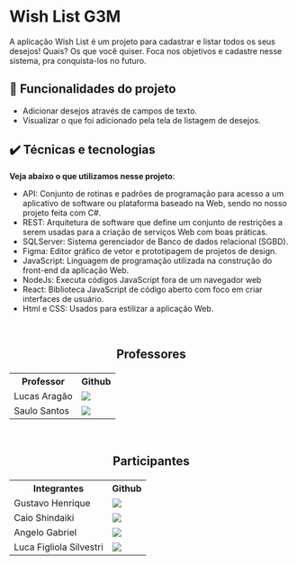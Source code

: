 # Wish List G3M

A aplicação Wish List é um projeto para cadastrar e
listar todos os seus desejos! Quais? Os que você quiser. Foca nos objetivos e cadastre
nesse sistema, pra conquista-los no futuro.

## 🔨 Funcionalidades do projeto

- Adicionar desejos através de campos de texto.
- Visualizar o que foi adicionado pela tela de listagem de desejos.

## ✔️ Técnicas e tecnologias

**Veja abaixo o que utilizamos nesse projeto**:
- API: Conjunto de rotinas e padrões de programação para acesso a um aplicativo de software ou plataforma baseado na Web, sendo no nosso projeto feita com C#.
- REST: Arquitetura de software que define um conjunto de restrições a serem usadas para a criação de serviços Web com boas práticas.
- SQLServer: Sistema gerenciador de Banco de dados relacional (SGBD).
- Figma: Editor gráfico de vetor e prototipagem de projetos de design.
- JavaScript: Linguagem de programação utilizada na construção do front-end da aplicação Web.
- NodeJs: Executa códigos JavaScript fora de um navegador web
- React: Biblioteca JavaScript de código aberto com foco em criar interfaces de usuário.
- Html e CSS: Usados para estilizar a aplicação Web.

&nbsp;
&nbsp;

## <p align="center">Professores</p>
<table align="center">
  <tr>
    <th>Professor</th>
    <th>Github</th>
  </tr>
  <tr>
    <td>Lucas Aragão</td>
    <td> <a href="https://github.com/LUCASDESENVOLVEDOR"> <img src="https://img.shields.io/badge/GitHub-100000?style=for-the-badge&logo=github&logoColor=white" /> </a></td>
  </tr>
  <tr>
    <td>Saulo Santos</td>
    <td><a href="https://github.com/Saulomsantos"> <img src="https://img.shields.io/badge/GitHub-100000?style=for-the-badge&logo=github&logoColor=white" /> </a></td>
  </tr>
</table>

&nbsp;
&nbsp;

## <p align="center">Participantes</p>
<table align="center">
  <tr>
    <th>Integrantes</th>
    <th>Github</th>
  </tr>
  <tr>
    <td>Gustavo Henrique</td>
    <td> <a href="https://github.com/GustavoHenriqueFerreira"> <img src="https://img.shields.io/badge/GitHub-100000?style=for-the-badge&logo=github&logoColor=white" /> </a></td>
  </tr>
  <tr>
    <td>Caio Shindaiki</td>
    <td> <a href="https://github.com/Caio-Sdk8"> <img src="https://img.shields.io/badge/GitHub-100000?style=for-the-badge&logo=github&logoColor=white" /> </a> </td>
  </tr>
  <tr>
    <td>Angelo Gabriel</td>
    <td><a href="https://github.com/Angelogvr"> <img src="https://img.shields.io/badge/GitHub-100000?style=for-the-badge&logo=github&logoColor=white" /> </a></td>
  </tr>
   <tr>
    <td>Luca Figliola Silvestri</td>
    <td> <a href="https://github.com/lucaf-silvestri"> <img src="https://img.shields.io/badge/GitHub-100000?style=for-the-badge&logo=github&logoColor=white" /> </a>  </td>
  </tr>
</table>
